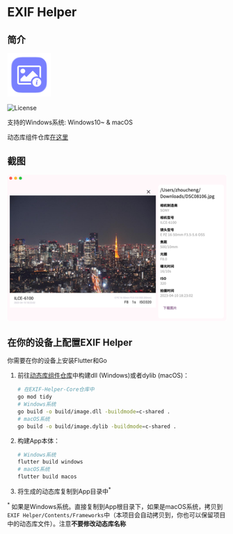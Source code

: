 # EXIF Helper

## 简介

<img src="assets/icon.png" width="100px">

![License](https://img.shields.io/badge/License-MIT-dark_green)

支持的Windows系统: Windows10~ & macOS

动态库组件仓库[在这里](https://github.com/Zhoucheng133/EXIF-Helper-Core)

## 截图

![alt text](demo/demo.png)

## 在你的设备上配置EXIF Helper

你需要在你的设备上安装Flutter和Go

1. 前往[动态库组件仓库](https://github.com/Zhoucheng133/EXIF-Helper-Core)中构建dll (Windows)或者dylib (macOS)：

    ```bash
    # 在EXIF-Helper-Core仓库中
    go mod tidy
    # Windows系统
    go build -o build/image.dll -buildmode=c-shared .
    # macOS系统
    go build -o build/image.dylib -buildmode=c-shared .
    ```
2. 构建App本体：
    ```bash
    # Windows系统
    flutter build windows
    # macOS系统
    flutter build macos
    ```
3. 将生成的动态库复制到App目录中<sup>*</sup>

<sup>*</sup> 如果是Windows系统。直接复制到App根目录下，如果是macOS系统，拷贝到`EXIF Helper/Contents/Frameworks`中（本项目会自动拷贝到，你也可以保留项目中的动态库文件）。注意**不要修改动态库名称**